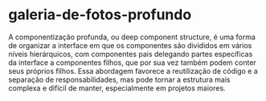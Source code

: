 # galeria-de-fotos-profundo

A componentização profunda, ou deep component structure, é uma forma de organizar a interface em que os componentes são divididos em vários níveis hierárquicos, com componentes pais delegando partes específicas da interface a componentes filhos, que por sua vez também podem conter seus próprios filhos. Essa abordagem favorece a reutilização de código e a separação de responsabilidades, mas pode tornar a estrutura mais complexa e difícil de manter, especialmente em projetos maiores.
